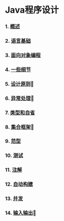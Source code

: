 # Java程序设计

### 1. [概述](slides/1/1.html)
### 2. [语言基础](slides/2/2.html)
### 3. [面向对象编程](slides/3/3.html)
### 4. [一些细节](slides/4/4.html)
### 5. [设计原则](slides/5/5.html)🙋
### 6. [异常处理](slides/6/6.html)🙋
### 7. [类型和自省](slides/7/7.html)
### 8. [集合框架](slides/8/8.html)🙋
### 9. [范型](slides/9/9.html)
### 10. [测试](slides/10/10.html)
### 11. [注解](slides/11/11.html)
### 12. [自动构建](slides/12/12.html)
### 13. [并发](slides/13/13.html)
### 14. [输入输出](slides/14/14.html)🙋
